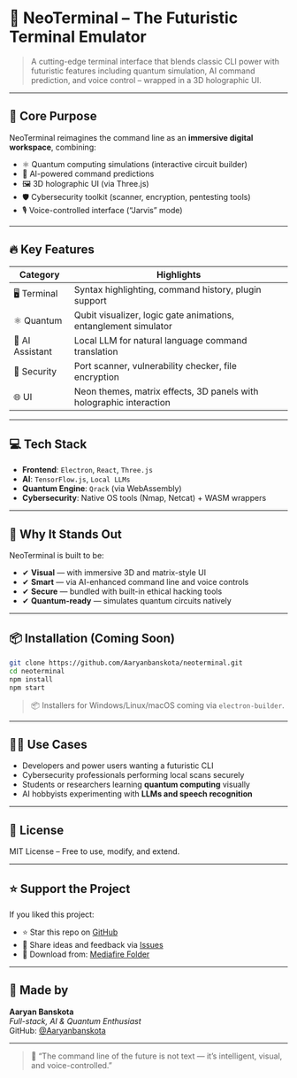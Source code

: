 # 🚀 NeoTerminal – The Futuristic Terminal Emulator

> A cutting-edge terminal interface that blends classic CLI power with futuristic features including quantum simulation, AI command prediction, and voice control – wrapped in a 3D holographic UI.

---

## 🚀 Core Purpose

NeoTerminal reimagines the command line as an **immersive digital workspace**, combining:

- ⚛️ Quantum computing simulations (interactive circuit builder)
- 🧠 AI-powered command predictions
- 🖼️ 3D holographic UI (via Three.js)
- 🛡️ Cybersecurity toolkit (scanner, encryption, pentesting tools)
- 🎙️ Voice-controlled interface (“Jarvis” mode)

---

## 🔥 Key Features

| **Category**  | **Highlights** |
|---------------|----------------|
| 🖥️ Terminal    | Syntax highlighting, command history, plugin support |
| ⚛️ Quantum     | Qubit visualizer, logic gate animations, entanglement simulator |
| 🤖 AI Assistant| Local LLM for natural language command translation |
| 🔐 Security    | Port scanner, vulnerability checker, file encryption |
| 🌐 UI          | Neon themes, matrix effects, 3D panels with holographic interaction |

---

## 💻 Tech Stack

- **Frontend**: `Electron`, `React`, `Three.js`
- **AI**: `TensorFlow.js`, `Local LLMs`
- **Quantum Engine**: `Qrack` (via WebAssembly)
- **Cybersecurity**: Native OS tools (Nmap, Netcat) + WASM wrappers

---

## 🌟 Why It Stands Out

NeoTerminal is built to be:
- ✔ **Visual** — with immersive 3D and matrix-style UI
- ✔ **Smart** — via AI-enhanced command line and voice controls
- ✔ **Secure** — bundled with built-in ethical hacking tools
- ✔ **Quantum-ready** — simulates quantum circuits natively

---

## 📦 Installation (Coming Soon)

```bash
git clone https://github.com/Aaryanbanskota/neoterminal.git
cd neoterminal
npm install
npm start
```

> 📦 Installers for Windows/Linux/macOS coming via `electron-builder`.

---

## 👨‍💻 Use Cases

- Developers and power users wanting a futuristic CLI
- Cybersecurity professionals performing local scans securely
- Students or researchers learning **quantum computing** visually
- AI hobbyists experimenting with **LLMs and speech recognition**

---

## 📜 License

MIT License – Free to use, modify, and extend.

---

## ⭐ Support the Project

If you liked this project:

- ⭐ Star this repo on [GitHub](https://github.com/Aaryanbanskota/neoterminal)
- 🎤 Share ideas and feedback via [Issues](https://github.com/Aaryanbanskota/neoterminal/issues)
- 💾 Download from: [Mediafire Folder](https://www.mediafire.com/folder/33oh1kv621y95/neo-terminal-pro)

---

## 🧠 Made by

**Aaryan Banskota**  
*Full-stack, AI & Quantum Enthusiast*  
GitHub: [@Aaryanbanskota](https://github.com/Aaryanbanskota)

---

> 💬 “The command line of the future is not text — it’s intelligent, visual, and voice-controlled.”
